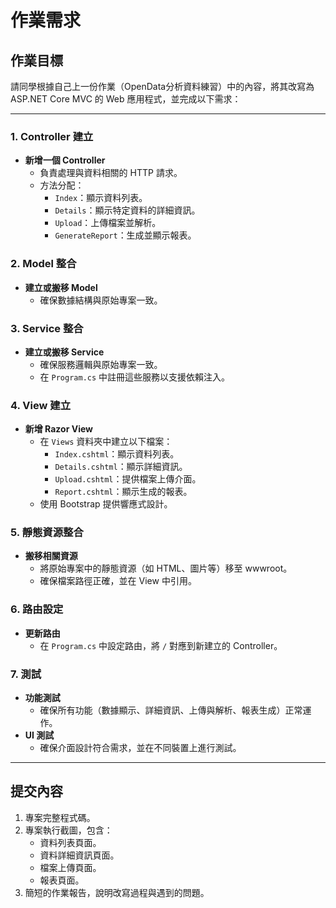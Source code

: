 # 作業需求

## 作業目標
請同學根據自己上一份作業（OpenData分析資料練習）中的內容，將其改寫為 ASP.NET Core MVC 的 Web 應用程式，並完成以下需求：

---

### 1. **Controller 建立**
   - **新增一個 Controller**
     - 負責處理與資料相關的 HTTP 請求。
     - 方法分配：
       - `Index`：顯示資料列表。
       - `Details`：顯示特定資料的詳細資訊。
       - `Upload`：上傳檔案並解析。
       - `GenerateReport`：生成並顯示報表。

### 2. **Model 整合**
   - **建立或搬移 Model**
     - 確保數據結構與原始專案一致。

### 3. **Service 整合**
   - **建立或搬移 Service**
     - 確保服務邏輯與原始專案一致。
     - 在 `Program.cs` 中註冊這些服務以支援依賴注入。

### 4. **View 建立**
   - **新增 Razor View**
     - 在 `Views` 資料夾中建立以下檔案：
       - `Index.cshtml`：顯示資料列表。
       - `Details.cshtml`：顯示詳細資訊。
       - `Upload.cshtml`：提供檔案上傳介面。
       - `Report.cshtml`：顯示生成的報表。
     - 使用 Bootstrap 提供響應式設計。

### 5. **靜態資源整合**
   - **搬移相關資源**
     - 將原始專案中的靜態資源（如 HTML、圖片等）移至 wwwroot。
     - 確保檔案路徑正確，並在 View 中引用。

### 6. **路由設定**
   - **更新路由**
     - 在 `Program.cs` 中設定路由，將 `/` 對應到新建立的 Controller。

### 7. **測試**
   - **功能測試**
     - 確保所有功能（數據顯示、詳細資訊、上傳與解析、報表生成）正常運作。
   - **UI 測試**
     - 確保介面設計符合需求，並在不同裝置上進行測試。

---

## 提交內容
1. 專案完整程式碼。
2. 專案執行截圖，包含：
   - 資料列表頁面。
   - 資料詳細資訊頁面。
   - 檔案上傳頁面。
   - 報表頁面。
3. 簡短的作業報告，說明改寫過程與遇到的問題。
